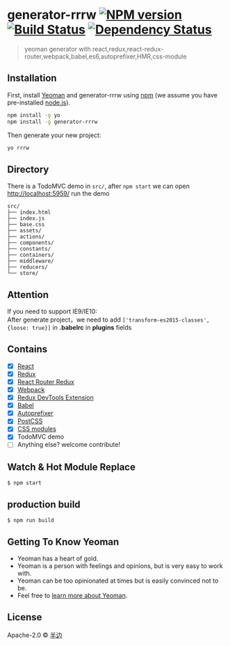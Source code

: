# generator-rrrw [![NPM version][npm-image]][npm-url] [![Build Status][travis-image]][travis-url] [![Dependency Status][daviddm-image]][daviddm-url]
> yeoman generator with react,redux,react-redux-router,webpack,babel,es6,autoprefixer,HMR,css-module

## Installation

First, install [Yeoman](http://yeoman.io) and generator-rrrw using [npm](https://www.npmjs.com/) (we assume you have pre-installed [node.js](https://nodejs.org/)).

```bash
npm install -g yo
npm install -g generator-rrrw
```

Then generate your new project:

```bash
yo rrrw
```

## Directory

There is a TodoMVC demo in ```src/```, after ```npm start``` we can open [http://localhost:5959/](http://localhost:5959/) run the demo    

```
src/
├── index.html
├── index.js
├── base.css 
├── assets/
├── actions/
├── components/     
├── constants/      
├── containers/
├── middleware/     
├── reducers/
└── store/
```

## Attention

If you need to support IE9/IE10:    
After generate project，we need to add ```['transform-es2015-classes', {loose: true}]``` in __.babelrc__ in __plugins__ fields

## Contains

- [x] [React](https://facebook.github.io/react/)
- [x] [Redux](https://github.com/reactjs/redux)
- [x] [React Router Redux](https://github.com/reactjs/react-router-redux)
- [x] [Webpack](https://webpack.github.io)
- [x] [Redux DevTools Extension](https://github.com/zalmoxisus/redux-devtools-extension)
- [x] [Babel](https://babeljs.io/)
- [x] [Autoprefixer](https://github.com/postcss/autoprefixer)
- [x] [PostCSS](https://github.com/postcss/postcss)
- [x] [CSS modules](https://github.com/outpunk/postcss-modules)
- [x] TodoMVC demo
- [ ] Anything else? welcome contribute!

## Watch & Hot Module Replace

```
$ npm start
```

## production build

```
$ npm run build
```


## Getting To Know Yeoman

 * Yeoman has a heart of gold.
 * Yeoman is a person with feelings and opinions, but is very easy to work with.
 * Yeoman can be too opinionated at times but is easily convinced not to be.
 * Feel free to [learn more about Yeoman](http://yeoman.io/).

## License

Apache-2.0 © [半边](https://github.com/Mickey-/)


[npm-image]: https://badge.fury.io/js/generator-rrrw.svg
[npm-url]: https://npmjs.org/package/generator-rrrw
[travis-image]: https://travis-ci.org/59fe/generator-rrrw.svg?branch=master
[travis-url]: https://travis-ci.org/59fe/generator-rrrw
[daviddm-image]: https://david-dm.org/59fe/generator-rrrw.svg?theme=shields.io
[daviddm-url]: https://david-dm.org/59fe/generator-rrrw
